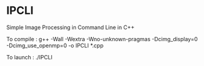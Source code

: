 # IPCLI
Simple Image Processing in Command Line in C++

To compile : g++ -Wall -Wextra -Wno-unknown-pragmas -Dcimg_display=0 -Dcimg_use_openmp=0 -o IPCLI *.cpp

To launch : ./IPCLI
